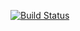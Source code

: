 [![Build Status](https://travis-ci.org/kristerkari/travis-chrome.svg?branch=master)](https://travis-ci.org/kristerkari/travis-chrome)
